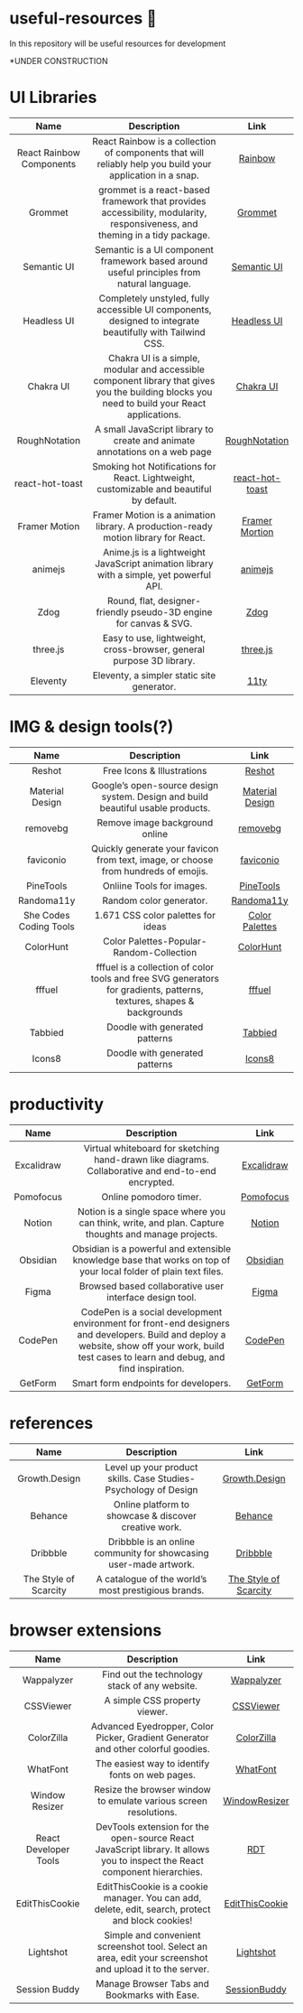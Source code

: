 # useful-resources :star2:
In this repository will be useful resources for development

*UNDER CONSTRUCTION

# UI Libraries

| Name | Description | Link |
| :---:        |     :---:     |        :---: |
| React Rainbow Components   | React Rainbow is a collection of components that will reliably help you build your application in a snap.|[Rainbow](https://react-rainbow.io/)|
| Grommet     | grommet is a react-based framework that provides accessibility, modularity, responsiveness, and theming in a tidy package.|[Grommet](https://v2.grommet.io/)|
| Semantic UI | Semantic is a UI component framework based around useful principles from natural language.| [Semantic UI](https://semantic-ui.com/) |
| Headless UI | Completely unstyled, fully accessible UI components, designed to integrate beautifully with Tailwind CSS.| [Headless UI](https://headlessui.com/)|
| Chakra UI | Chakra UI is a simple, modular and accessible component library that gives you the building blocks you need to build your React applications.| [Chakra UI](https://chakra-ui.com/)|
| RoughNotation | A small JavaScript library to create and animate annotations on a web page| [RoughNotation](https://roughnotation.com/)|
| react-hot-toast |Smoking hot Notifications for React. Lightweight, customizable and beautiful by default.| [react-hot-toast](https://react-hot-toast.com/)|
| Framer Motion |Framer Motion is a animation library. A production-ready motion library for React.| [Framer Mortion](https://www.framer.com/motion/)|
| animejs |Anime.js is a lightweight JavaScript animation library with a simple, yet powerful API.| [animejs](https://animejs.com/)|
| Zdog | Round, flat, designer-friendly pseudo-3D engine for canvas & SVG.| [Zdog](https://zzz.dog/) |
| three.js | Easy to use, lightweight, cross-browser, general purpose 3D library.| [three.js](https://threejs.org/) |
| Eleventy | Eleventy, a simpler static site generator.| [11ty](https://www.11ty.dev/) |



# IMG & design tools(?)

| Name | Description | Link |
| :---:        |     :---:     |        :---: |
| Reshot | Free Icons & Illustrations | [Reshot](https://www.reshot.com/) |
| Material Design | Google’s open-source design system. Design and build beautiful usable products. | [Material Design](https://m3.material.io/) |
| removebg | Remove image background online | [removebg](https://www.remove.bg/) |
| faviconio | Quickly generate your favicon from text, image, or choose from hundreds of emojis.  | [faviconio](https://favicon.io/) |
| PineTools | Onliine Tools for images.  | [PineTools](https://pinetools.com) |
| Randoma11y | Random color generator. | [Randoma11y](https://randoma11y.com/)|
| She Codes Coding Tools     | 1.671 CSS color palettes for ideas  | [Color Palettes](https://palettes.shecodes.io/) |
| ColorHunt | Color Palettes-Popular-Random-Collection | [ColorHunt](https://colorhunt.co/)|
| fffuel | fffuel is a collection of color tools and free SVG generators for gradients, patterns, textures, shapes & backgrounds | [fffuel](https://fffuel.co/)|
| Tabbied | Doodle with generated patterns | [Tabbied](https://tabbied.com/)|
| Icons8 | Doodle with generated patterns | [Icons8](https://tabbied.com/)|




# productivity
| Name | Description | Link |
| :---:        |     :---:     |        :---: |
| Excalidraw  | Virtual whiteboard for sketching hand-drawn like diagrams. Collaborative and end-to-end encrypted.| [Excalidraw](https://excalidraw.com/)    |
| Pomofocus     | Online pomodoro timer.  | [Pomofocus](https://pomofocus.io/) |
| Notion  | Notion is a single space where you can think, write, and plan. Capture thoughts and manage projects. | [Notion](https://www.notion.so) |
| Obsidian | Obsidian is a powerful and extensible knowledge base that works on top of your local folder of plain text files.  | [Obsidian](https://obsidian.md/) |
| Figma | Browsed based collaborative user interface design tool.  | [Figma](https://www.figma.com) |
| CodePen | CodePen is a social development environment for front-end designers and developers. Build and deploy a website, show off your work, build test cases to learn and debug, and find inspiration.  | [CodePen](https://codepen.io/) |
| GetForm  | Smart form endpoints for developers. | [GetForm](https://getform.io/) |


# references

| Name | Description | Link |
| :---:        |     :---:     |        :---: |
| Growth.Design | Level up your product skills. Case Studies-Psychology of Design | [Growth.Design](https://growth.design/)|
| Behance | Online platform to showcase & discover creative work.  | [Behance](https://www.behance.net/)|
| Dribbble | Dribbble is an online community for showcasing user-made artwork. | [Dribbble](https://dribbble.com/)|
| The Style of Scarcity | A catalogue of the world’s most prestigious brands. | [The Style of Scarcity](https://www.styleofscarcity.com/)|




# browser extensions

| Name | Description | Link |
| :---:        |     :---:     |   :---: | 
| Wappalyzer | Find out the technology stack of any website.| [Wappalyzer](https://www.wappalyzer.com/) |
| CSSViewer | A simple CSS property viewer.| [CSSViewer](https://chrome.google.com/webstore/detail/cssviewer/ggfgijbpiheegefliciemofobhmofgce?hl=en) |
| ColorZilla | Advanced Eyedropper, Color Picker, Gradient Generator and other colorful goodies. | [ColorZilla](https://www.colorzilla.com/) |
|WhatFont | The easiest way to identify fonts on web pages. | [WhatFont](https://chrome.google.com/webstore/detail/whatfont/jabopobgcpjmedljpbcaablpmlmfcogm?hl=en) |
| Window Resizer | Resize the browser window to emulate various screen resolutions.| [WindowResizer](https://chrome.google.com/webstore/detail/window-resizer/kkelicaakdanhinjdeammmilcgefonfh?hl=en) |
| React Developer Tools | DevTools extension for the open-source React JavaScript library. It allows you to inspect the React component hierarchies.| [RDT](https://chrome.google.com/webstore/detail/react-developer-tools/fmkadmapgofadopljbjfkapdkoienihi?hl=es) |
| EditThisCookie | EditThisCookie is a cookie manager. You can add, delete, edit, search, protect and block cookies!| [EditThisCookie](https://chrome.google.com/webstore/detail/editthiscookie/fngmhnnpilhplaeedifhccceomclgfbg?hl=en) |
| Lightshot | Simple and convenient screenshot tool. Select an area, edit your screenshot and upload it to the server. | [Lightshot](https://chrome.google.com/webstore/detail/lightshot-screenshot-tool/mbniclmhobmnbdlbpiphghaielnnpgdp?hl=en) |
| Session Buddy | Manage Browser Tabs and Bookmarks with Ease.|[SessionBuddy](https://chrome.google.com/webstore/detail/session-buddy/edacconmaakjimmfgnblocblbcdcpbko?hl=en)|
